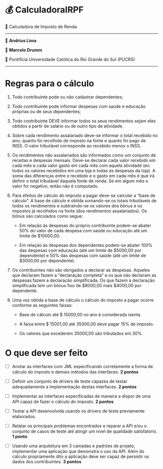 # :moneybag: CalculadoraIRPF
:beginner: Calculadora de Imposto de Renda

---
:man: **Andrius Lima**

:boy: **Marcelo Drumm**

:school: Pontifícia Universidade Católica do Rio Grande do Sul (PUCRS)

---

Regras para o cálculo
================
1.  Todo contribuinte pode ou não cadastrar dependentes;
    
2.  Todo contribuinte pode informar despesas com saúde e educação próprias ou de seus dependentes;
    
3.  Todo contribuinte DEVE informar todos os seus rendimentos sejam eles obtidos a partir de salário ou de outro tipo de atividade.
    
4.  Sobre cada rendimento assalariado deve-se informar o total recebido no ano, quanto foi recolhido de imposto na fonte e quanto foi pago de INSS. O valor tributável corresponde ao recebido menos o INSS.
    
5.  Os rendimentos não assalariados são informados como um conjunto de receitas e despesas mensais. Deve-se declarar cada valor recebido em cada mês e cada valor gasto em cada mês com aquela atividade (ex: todos os valores recebidos em uma loja e todas as despesas da loja). A soma das diferenças entre o recebido e o gasto em cada mês é que irá definir o total tributável daquela fonte de renda. Se em algum mês o valor for negativo, então não é computado.
    
6.  Para efeitos de cálculo do imposto a pagar deve-se calcular a “base de cálculo”. A base de cálculo é obtida somando-se os totais tributáveis de todos os rendimentos e subtraindo-se os valores dos bônus e os impostos já recolhidos na fonte (dos rendimentos assalariados). Os bônus são calculados como segue:
    

	-  Em relação às despesas do próprio contribuinte podem-se abater 50% do valor de cada despesa com saúde ou educação até um limite de $10000,00.
    
	-  Em relação às despesas dos dependentes podem-se abater 100% das despesas com educação (até um limite de $5000,00 por dependente) e 50% das despesas com saúde (até um limite de $3000,00 por dependente).
    

7.  Os contribuintes não são obrigados a declarar as despesas. Aqueles que declaram fazem a “declaração completa” e os que não declaram as despesas fazem a declaração simplificada. Os que fazem a declaração simplificada tem um bônus fixo de $8000,00 mais $4000,00 por dependente.
    
8.  Uma vez obtida a base de cálculo o cálculo do imposto a pagar ocorre conforme as seguintes faixas:

	-  Base de cálculo até $ 15000,00 no ano é considerada isenta.
    
	-  A faixa entre $ 15001,00 até 35000,00 deve pagar 15% de imposto.
    
	-  Os valores que excederem 35000,00 são tributados em 30%.


O que deve ser feito
================

- [ ] Anotar as interfaces com JML especificando corretamente a forma de cálculo do imposto e demais métodos das interfaces. **2 pontos**
    
- [ ] Definir um conjunto de drivers de teste capazes de testar adequadamente a implementação destas interfaces. **2 pontos**
    
- [ ] Implementar as interfaces especificadas de maneira a dispor de uma API capaz de fazer o cálculo do imposto. **2 pontos**
    
- [ ] Testar a API desenvolvida usando os drivers de teste previamente elaborados.
    
- [ ] Relatar os principais problemas encontrados e reparar a API e/ou o conjunto de casos de teste até atingir um nível de qualidade satisfatório. **1 ponto**
    
- [ ] Usando uma arquitetura em 3 camadas e padrões de projeto, implementar uma aplicação que demonstra o uso da API. Além do cálculo propriamente dito a aplicação deve ser capaz de persistir os dados dos contribuintes. **3 pontos**
<!--stackedit_data:
eyJoaXN0b3J5IjpbLTgwMDczMTY5NiwxMDY4MjYxMDkwLC01NT
YwNTQ0MDhdfQ==
-->
